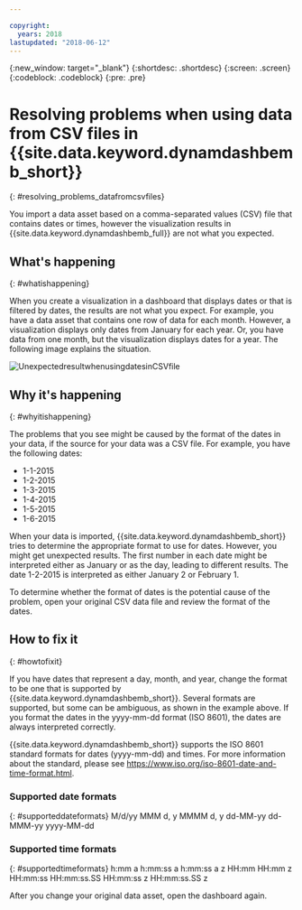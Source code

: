 ```yaml
---

copyright:
  years: 2018
lastupdated: "2018-06-12"
---
```


{:new_window: target="_blank"}
{:shortdesc: .shortdesc}
{:screen: .screen}
{:codeblock: .codeblock}
{:pre: .pre}

# Resolving problems when using data from CSV files in {{site.data.keyword.dynamdashbemb_short}}
{: #resolving_problems_datafromcsvfiles}

You import a data asset based on a comma-separated values (CSV) file that contains dates or times, however the visualization results in {{site.data.keyword.dynamdashbemb_full}} are not what you expected.

## What's happening
{: #whatishappening}

When you create a visualization in a dashboard that displays dates or that is filtered by dates, the results are not what you expect. For example, you have a data asset that contains one row of data for each month. However, a visualization displays only dates from January for each year. Or, you have data from one month, but the visualization displays dates for a year. The following image explains the situation.

![UnexpectedresultwhenusingdatesinCSVfile](images/csvfile_explained.svg "Unexpected result when using dates in CSV file")

## Why it's happening
{: #whyitishappening}

The problems that you see might be caused by the format of the dates in your data, if the source for your data was a CSV file. For example, you have the following dates: 
-	1-1-2015
-	1-2-2015
-	1-3-2015
-	1-4-2015
-	1-5-2015
-	1-6-2015

When your data is imported, {{site.data.keyword.dynamdashbemb_short}} tries to determine the appropriate format to use for dates. However, you might get unexpected results. The first number in each date might be interpreted either as January or as the day, leading to different results. The date 1-2-2015 is interpreted as either January 2 or February 1.

To determine whether the format of dates is the potential cause of the problem, open your original CSV data file and review the format of the dates.

## How to fix it
{: #howtofixit}

If you have dates that represent a day, month, and year, change the format to be one that is supported by {{site.data.keyword.dynamdashbemb_short}}. Several formats are supported, but some can be ambiguous, as shown in the example above. If you format the dates in the yyyy-mm-dd format (ISO 8601), the dates are always interpreted correctly.

{{site.data.keyword.dynamdashbemb_short}} supports the ISO 8601 standard formats for dates (yyyy-mm-dd) and times. For more information about the standard, please see https://www.iso.org/iso-8601-date-and-time-format.html.


### Supported date formats
{: #supporteddateformats}
    M/d/yy
    MMM d, y
    MMMM d, y
    dd-MM-yy
    dd-MMM-yy
    yyyy-MM-dd

### Supported time formats
{: #supportedtimeformats}
    h:mm a
    h:mm:ss a
    h:mm:ss a z
    HH:mm
    HH:mm z
    HH:mm:ss
    HH:mm:ss.SS
    HH:mm:ss z
    HH:mm:ss.SS z

After you change your original data asset, open the dashboard again.
